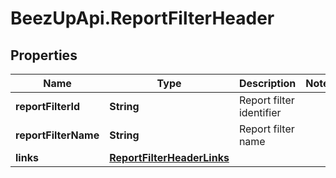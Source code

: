 # BeezUpApi.ReportFilterHeader

## Properties
Name | Type | Description | Notes
------------ | ------------- | ------------- | -------------
**reportFilterId** | **String** | Report filter identifier | 
**reportFilterName** | **String** | Report filter name | 
**links** | [**ReportFilterHeaderLinks**](ReportFilterHeaderLinks.md) |  | 


